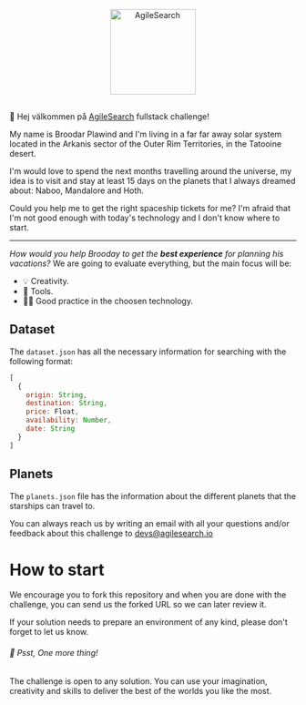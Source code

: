 <p align="center">
  <img src="https://user-images.githubusercontent.com/850110/153227453-ee147c59-830b-48ad-930e-7075d3229ae4.png" title="AgileSearch" width="150" style="margin-bottom: 1rem" />
</p>


👋  Hej välkommen på [AgileSearch](agilesearch) fullstack challenge!

My name is Broodar Plawind and I'm living in a far far away solar system located in the Arkanis sector of the Outer Rim Territories, in the Tatooine desert.

I'm would love to spend the next months travelling around the universe, my idea is to visit and stay at least 15 days on the planets that I always dreamed about: Naboo, Mandalore and Hoth.

Could you help me to get the right spaceship tickets for me? I'm afraid that I'm not good enough with today's technology and I don't know where to start.

----

_How would you help Brooday to get the **best experience** for planning his vacations?_
We are going to evaluate everything, but the main focus will be:

* :bulb: Creativity.
* :wrench: Tools.
* :man_technologist: Good practice in the choosen technology.

## Dataset

The `dataset.json` has all the necessary information for searching with the following format:

```js
[
  {
    origin: String,
    destination: String,
    price: Float,
    availability: Number,
    date: String
  }
]
```

## Planets

The `planets.json` file has the information about the different planets that the starships can travel to.

You can always reach us by writing an email with all your questions and/or feedback about this challenge to devs@agilesearch.io

# How to start

We encourage you to fork this repository and when you are done with the challenge, you can send us the forked URL so we can later review it.

If your solution needs to prepare an environment of any kind, please don't forget to let us know.

###### 🙌  Psst, One more thing!

The challenge is open to any solution. You can use your imagination, creativity and skills to deliver the best of the worlds you like the most.

[agilesearch]: https://www.agilesearch.io
